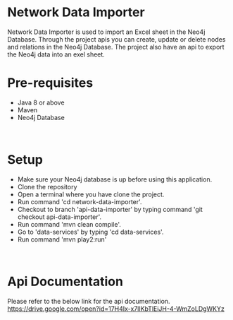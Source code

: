 # Network Data Importer
Network Data Importer is used to import an Excel sheet in the Neo4j Database. Through the project apis you can create, update or delete nodes and relations in the Neo4j Database.
The project also have an api to export the Neo4j data into an exel sheet.
<br>

# Pre-requisites
* Java 8 or above
* Maven
* Neo4j Database
<br>

# Setup
* Make sure your Neo4j database is up before using this application.
* Clone the repository
* Open a terminal where you have clone the project.
* Run command 'cd network-data-importer'.
* Checkout to branch 'api-data-importer' by typing command 'git checkout api-data-importer'.
* Run command 'mvn clean compile'.
* Go to 'data-services' by typing 'cd data-services'.
* Run command 'mvn play2:run'
<br>

# Api Documentation
Please refer to the below link for the api documentation. <br>
https://drive.google.com/open?id=17H4Ix-x7lIKbTlEiJH-4-WmZoLDgWKYz
